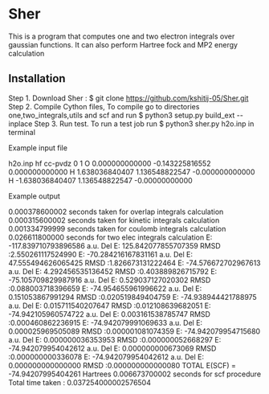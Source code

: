 # Sher

This is a program that computes one and two electron integrals over gaussian functions.
It can also perform Hartree fock and MP2 energy calculation

## Installation

Step 1. Download Sher :  $ git clone https://github.com/kshitij-05/Sher.git
Step 2. Compile Cython files,
          To compile go to directories one,two_integrals,utils and scf and run $ python3 setup.py build_ext --inplace
Step 3. Run test.
          To run a test job run $ python3 sher.py h2o.inp in terminal

Example input file

h2o.inp
hf cc-pvdz
0 1
O      0.000000000000  -0.143225816552   0.000000000000
H      1.638036840407   1.136548822547  -0.000000000000
H      -1.638036840407   1.136548822547  -0.00000000000

Example output

0.000378600002 seconds taken for overlap integrals calculation
0.000315600002 seconds taken for kinetic integrals calculation
0.001334799999 seconds taken for coulomb integrals calculation
0.026611800000 seconds for two elec integrals calculation
E: -117.839710793896586 a.u.     Del E: 125.842077855707359      RMSD :2.550261117524990
E: -70.284216167831161 a.u.      Del E: 47.555494626065425       RMSD :1.826673131222464
E: -74.576672702967613 a.u.      Del E: 4.292456535136452        RMSD :0.403889826715792
E: -75.105709829987916 a.u.      Del E: 0.529037127020302        RMSD :0.088003718396659
E: -74.954655961996622 a.u.      Del E: 0.151053867991294        RMSD :0.020519849404759
E: -74.938944421788975 a.u.      Del E: 0.015711540207647        RMSD :0.012108639682051
E: -74.942105960574722 a.u.      Del E: 0.003161538785747        RMSD :0.000460862236915
E: -74.942079991069633 a.u.      Del E: 0.000025969505089        RMSD :0.000001081074359
E: -74.942079954715680 a.u.      Del E: 0.000000036353953        RMSD :0.000000052668297
E: -74.942079954042612 a.u.      Del E: 0.000000000673069        RMSD :0.000000000336078
E: -74.942079954042612 a.u.      Del E: 0.000000000000000        RMSD :0.000000000000080
TOTAL E(SCF) =  -74.94207995404261  Hartrees
0.006673700002 seconds for scf procedure
Total time taken : 0.037254000002576504

